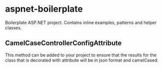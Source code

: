 # aspnet-boilerplate
Boilerplate ASP.NET project. Contains inline examples, patterns and helper classes. 

## CamelCaseControllerConfigAttribute
This method can be added to your project to ensure that the results for the class that is decorated with attribute will be in json format and camelCased.
